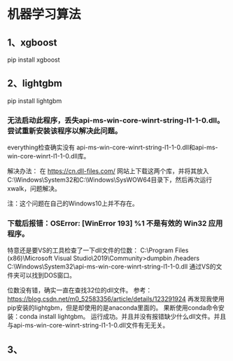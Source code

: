 # 机器学习算法

## 1、xgboost
pip install xgboost

## 2、lightgbm
pip install lightgbm

### 无法启动此程序，丢失api-ms-win-core-winrt-string-l1-1-0.dll。尝试重新安装该程序以解决此问题。
everything检查确实没有 api-ms-win-core-winrt-string-l1-1-0.dll和api-ms-win-core-winrt-l1-1-0.dll库。

解决办法：
在 https://cn.dll-files.com/ 网站上下载这两个库，并将其放入C:\Windows\System32和C:\Windows\SysWOW64目录下，然后再次运行 xwalk，问题解决。

注：这个问题在自己的Windows10上并不存在。

### 下载后报错：OSError: [WinError 193] %1 不是有效的 Win32 应用程序。
特意还是要VS的工具检查了一下dll文件的位数：
C:\Program Files (x86)\Microsoft Visual Studio\2019\Community>dumpbin /headers C:\Windows\System32\api-ms-win-core-winrt-string-l1-1-0.dll
通过VS的文件夹可以找到DOS窗口。

位数没有错，确实一直在查找32位的dll文件。
参考：https://blog.csdn.net/m0_52583356/article/details/123291924
再发现我使用pip安装的lightgbm，但是却使用的是anaconda里面的。
果断使用conda命令安装：conda install lightgbm。
运行成功。并且并没有报错缺少什么dll文件。并且与api-ms-win-core-winrt-string-l1-1-0.dll文件有无无关。

## 3、










